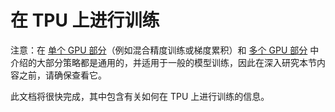 <!--版权所有2022年The HuggingFace团队。保留所有权利。
根据 Apache 许可证第 2.0 版（“许可证”）的规定，您只能在遵守许可证的情况下使用此文件。您可以在以下位置获取许可证的副本：
http://www.apache.org/licenses/LICENSE-2.0
除非适用法律要求或书面同意，根据许可证分发的软件以“原样”分发，不附带任何形式的保证或条件。请参阅许可证获取更多信息。
⚠️ 注意，此文件是 Markdown 格式的，但包含我们 doc-builder（类似于 MDX）的特定语法，可能无法正确在您的 Markdown 查看器中渲染。请注意。
-->

# 在 TPU 上进行训练
<Tip>

 注意：在 [单个 GPU 部分](perf_train_gpu_one)（例如混合精度训练或梯度累积）和 [多个 GPU 部分](perf_train_gpu_many) 中介绍的大部分策略都是通用的，并适用于一般的模型训练，因此在深入研究本节内容之前，请确保查看它。
</Tip>

此文档将很快完成，其中包含有关如何在 TPU 上进行训练的信息。